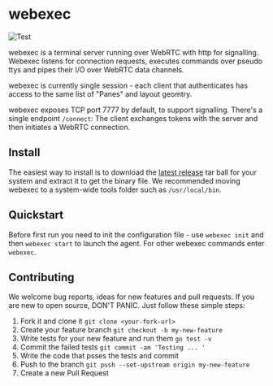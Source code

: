 # webexec

![Test](https://github.com/tuzig/webexec/workflows/Test/badge.svg)

webexec is a terminal server running over WebRTC with http for signalling.
Webexec listens for connection requests, executes commands over pseudo ttys
and pipes their I/O over WebRTC data channels.

webexec is currently single session - each client that authenticates has
access to the same list of "Panes" and layout geomtry. 

webexec exposes TCP port 7777 by default, to support signalling.
There's a single endpoint `/connect`: The client exchanges tokens with the
server and then initiates a WebRTC connection.

## Install

The easiest way to install is to download the 
[latest release](https://github.com/tuzig/webexec/releases) tar ball for your
system and extract it to get the binary file. 
We recommended moving webexec to a system-wide tools folder such as 
`/usr/local/bin`.

## Quickstart

Before first run you need to init the configuration file - use `webexec init`
and then `webexec start` to launch the agent. For other webexec commands enter
`webexec`.

## Contributing

We welcome bug reports, ideas for new features and pull requests.
If you are new to open source, DON'T PANIC. Just follow these simple
steps:

1. Fork it and clone it `git clone <your-fork-url>`
2. Create your feature branch `git checkout -b my-new-feature`
3. Write tests for your new feature and run them `go test -v`
4. Commit the failed tests `git commit -am 'Testing ... '`
4. Write the code that psses the tests and commit 
4. Push to the branch `git push --set-upstream origin my-new-feature`
5. Create a new Pull Request
